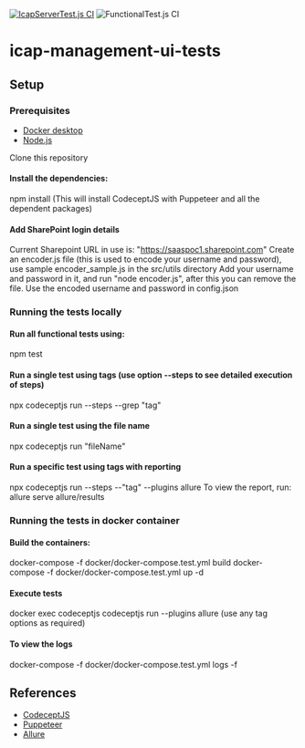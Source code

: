 [![IcapServerTest.js CI](https://github.com/filetrust/icap-management-ui-tests/actions/workflows/icapserver-test.js.yml/badge.svg)](https://github.com/filetrust/icap-management-ui-tests/actions/workflows/icapserver-test.js.yml)
![FunctionalTest.js CI](https://github.com/filetrust/icap-management-ui-tests/workflows/FunctionalTest.js%20CI/badge.svg)


# icap-management-ui-tests

## Setup

### Prerequisites
- [Docker desktop](https://www.docker.com/)
- [Node.js](https://nodejs.org/en/) 

Clone this repository

#### Install the dependencies: 
npm install (This will install CodeceptJS with Puppeteer and all the dependent packages)

#### Add SharePoint login details 
Current Sharepoint URL in use is: "https://saaspoc1.sharepoint.com"
Create an encoder.js file (this is used to encode your username and password), use sample encoder_sample.js in the src/utils directory
Add your username and password in it, and run "node encoder.js", after this you can remove the file.
Use the encoded username and password in config.json

### Running the tests locally
#### Run all functional tests using: 
npm test
    
#### Run a single test using tags (use option --steps to see detailed execution of steps)
npx codeceptjs run --steps --grep "tag"

#### Run a single test using the file name
npx codeceptjs run "fileName"

#### Run a specific test using tags with reporting
npx codeceptjs run --steps --"tag"  --plugins allure
To view the report, run: allure serve allure/results

### Running the tests in docker container
#### Build the containers:
docker-compose -f docker/docker-compose.test.yml build
docker-compose -f docker/docker-compose.test.yml up -d

#### Execute tests
docker exec codeceptjs codeceptjs run --plugins allure
(use any tag options as required)

#### To view the logs
docker-compose -f docker/docker-compose.test.yml logs -f


## References

- [CodeceptJS](https://codecept.io)
- [Puppeteer](https://pptr.dev/)
- [Allure](http://allure.qatools.ru/)
